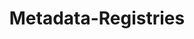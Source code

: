 ---
abstract: null
creators:
- Neuroth, Heike
date: null
document_url: https://services.phaidra.univie.ac.at/api/object/o:295017/download
grand_parent: iPRES
institutions: []
keywords:
- beijing
landing_page_url: https://phaidra.univie.ac.at/o:295017
language: eng
layout: publication
license: CC BY-SA 3.0 AT
notes_url: null
parent: iPRES 2004
publication_type: presentation
size: 2042611
slides_url: null
source_name: iPRES
title: Metadata-Registries
year: 2004
---